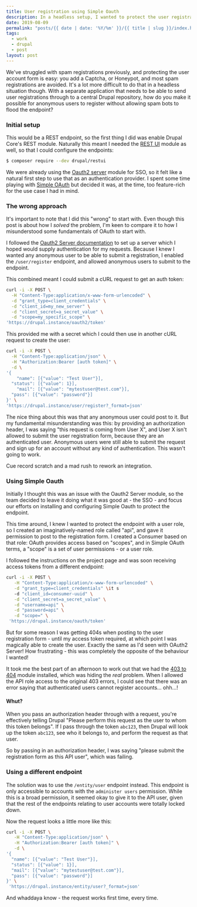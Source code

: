 ```yaml
---
title: User registration using Simple Oauth
description: In a headless setup, I wanted to protect the user registration endpoint from being accessed by unauthenticated users. I achieved it using the Simple Oauth module.
date: 2019-08-09
permalink: "posts/{{ date | date: '%Y/%m' }}/{{ title | slug }}/index.html"
tags:
  - work
  - drupal
  - post
layout: post
---
```

We've struggled with spam registrations previously, and protecting the user account form is easy: you add a Captcha, or Honeypot, and most spam registrations are avoided. It's a lot more difficult to do that in a headless situation though. With a separate application that needs to be able to send user registrations through to a central Drupal repository, how do you make it possible for anonymous users to register without allowing spam bots to flood the endpoint?

### Initial setup

This would be a REST endpoint, so the first thing I did was enable Drupal Core's REST module. Naturally this meant I needed the [REST UI](https://drupal.org/project/restui) module as well, so that I could configure the endpoints:

```bash
$ composer require --dev drupal/restui
```

We were already using the [Oauth2 server](https://drupal.org/project/oauth2_server) module for SSO, so it felt like a natural first step to use that as an authentication provider. I spent some time playing with [Simple OAuth](https://drupal.org/project/simple_oauth) but decided it was, at the time, too feature-rich for the use case I had in mind.

### The wrong approach

It's important to note that I did this "wrong" to start with. Even though this post is about how I _solved_ the problem, I'm keen to compare it to how I misunderstood some fundamentals of OAuth to start with.

I followed the [Oauth2 Server documentation](https://www.drupal.org/node/1938218) to set up a server which I hoped would supply authentication for my requests. Because I knew I wanted any anonymous user to be able to submit a registration, I enabled the `/user/register` endpoint, and allowed anonymous users to submit to the endpoint.

This combined meant I could submit a cURL request to get an auth token:

```bash
curl -i -X POST \
  -H "Content-Type:application/x-www-form-urlencoded" \
  -d "grant_type=client_credentials" \
  -d "client_id=my_new_server" \
  -d "client_secret=a_secret_value" \
  -d "scope=my_specific_scope" \
'https://drupal.instance/oauth2/token'
```

This provided me with a secret which I could then use in another cURL request to create the user:

```bash
curl -i -X POST \
  -H "Content-Type:application/json" \
  -H "Authorization:Bearer [auth token]" \
  -d \
'{
	"name": [{"value": "Test User"}],
  "status": [{"value": 1}],
	"mail": [{"value": "mytestuser@test.com"}],
  "pass": [{"value": "password"}]
}' \
'https://drupal.instance/user/register?_format=json'
```

The nice thing about this was that any anonymous user could post to it. But my fundamental misunderstanding was this: by providing an authorization header, I was saying "this request is coming from User X", and User X isn't allowed to submit the user registration form, because they are an authenticated user. Anonymous users were still able to submit the request and sign up for an account without any kind of authentication. This wasn't going to work.

Cue record scratch and a mad rush to rework an integration.

### Using Simple Oauth

Initially I thought this was an issue with the Oauth2 Server module, so the team decided to leave it doing what it was good at - the SSO - and focus our efforts on installing and configuring Simple Oauth to protect the endpoint.

This time around, I knew I wanted to protect the endpoint with a user role, so I created an imaginatively-named role called "api", and gave it permission to post to the registration form. I created a Consumer based on that role: OAuth provides access based on "scopes", and in Simple OAuth terms, a "scope" is a set of user permissions - or a user role.

I followed the instructions on the project page and was soon receiving access tokens from a different endpoint:

```bash
curl -i -X POST \
   -H "Content-Type:application/x-www-form-urlencoded" \
   -d "grant_type=client_credentials" \it s
   -d "client_id=consumer-uuid" \
   -d "client_secret=a_secret_value" \
   -d "username=api" \
   -d "password=api" \
   -d "scope=" \
 'https://drupal.instance/oauth/token'
```

But for some reason I was getting 404s when posting to the user registration form - until my access token required, at which point I was magically able to create the user. Exactly the same as I'd seen with OAuth2 Server! How frustrating - this was completely the opposite of the behaviour I wanted!

It took me the best part of an afternoon to work out that we had the [403 to 404](https://www.drupal.org/project/m4032404) module installed, which was hiding the _real_ problem. When I allowed the API role access to the original 403 errors, I could see that there was an error saying that authenticated users cannot register accounts... ohh...!

#### Whut?

When you pass an authorization header through with a request, you're effectively telling Drupal "Please perform this request as the user to whom this token belongs". If I pass through the token `abc123`, then Drupal will look up the token `abc123`, see who it belongs to, and perform the request as that user.

So by passing in an authorization header, I was saying "please submit the registration form as this API user", which was failing.

### Using a different endpoint

The solution was to use the `/entity/user` endpoint instead. This endpoint is only accessible to accounts with the `administer users` permission. While this is a broad permission, it seemed okay to give it to the API user, given that the rest of the endpoints relating to user accounts were totally locked down.

Now the request looks a little more like this:

```bash
curl -i -X POST \
   -H "Content-Type:application/json" \
   -H "Authorization:Bearer [auth token]" \
   -d \
'{
  "name": [{"value": "Test User"}],
  "status": [{"value": 1}],
  "mail": [{"value": "mytestuser@test.com"}],
  "pass": [{"value": "password"}]
}' \
 'https://drupal.instance/entity/user?_format=json'
```

And whaddaya know - the request works first time, every time.
